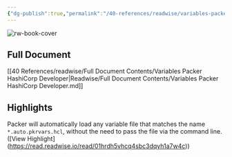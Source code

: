 ```yaml
---
{"dg-publish":true,"permalink":"/40-references/readwise/variables-packer-hashi-corp-developer/","tags":["rw/articles"]}
---
```


![rw-book-cover](https://developer.hashicorp.com/og-image/packer.jpg)

## Full Document
[[40 References/readwise/Full Document Contents/Variables  Packer  HashiCorp Developer\|Readwise/Full Document Contents/Variables  Packer  HashiCorp Developer.md]]

## Highlights
Packer will automatically load any variable file that matches the name `*.auto.pkrvars.hcl`, without the need to pass the file via the command line. ([View Highlight] (https://read.readwise.io/read/01hrdh5vhcq4sbc3dqyh1a7w4c))


